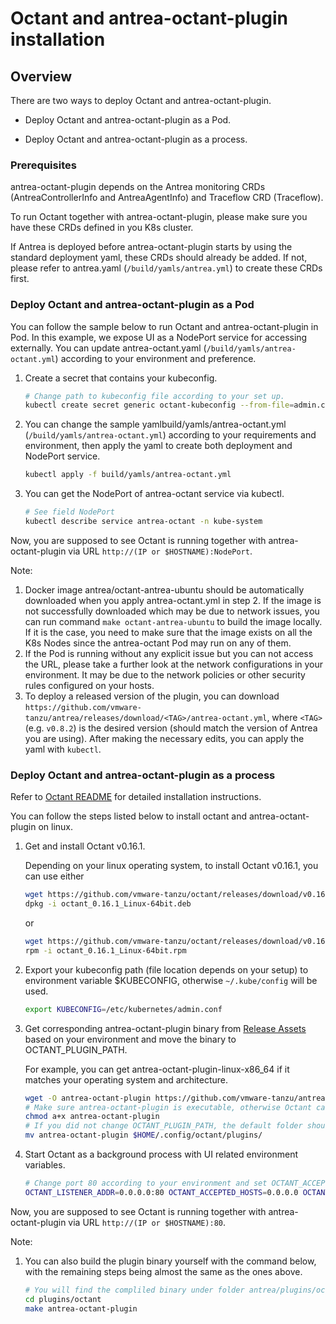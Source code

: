 # Octant and antrea-octant-plugin installation

## Overview

There are two ways to deploy Octant and antrea-octant-plugin.

* Deploy Octant and antrea-octant-plugin as a Pod.

* Deploy Octant and antrea-octant-plugin as a process.

### Prerequisites

antrea-octant-plugin depends on the Antrea monitoring CRDs (AntreaControllerInfo and AntreaAgentInfo) and Traceflow CRD (Traceflow).

To run Octant together with antrea-octant-plugin, please make sure you have these CRDs defined in you K8s cluster.

If Antrea is deployed before antrea-octant-plugin starts by using the standard deployment yaml, these
CRDs should already be added. If not, please refer to antrea.yaml (`/build/yamls/antrea.yml`) to
create these CRDs first.

### Deploy Octant and antrea-octant-plugin as a Pod

You can follow the sample below to run Octant and antrea-octant-plugin in Pod.
In this example, we expose UI as a NodePort service for accessing externally.
You can update antrea-octant.yaml (`/build/yamls/antrea-octant.yml`) according to
your environment and preference.

1. Create a secret that contains your kubeconfig.

    ```bash
    # Change path to kubeconfig file according to your set up.
    kubectl create secret generic octant-kubeconfig --from-file=admin.conf=<path to kubeconfig file> -n kube-system
    ```

2. You can change the sample yamlbuild/yamls/antrea-octant.yml (`/build/yamls/antrea-octant.yml`) according to your requirements and environment, then apply the yaml to create both deployment and NodePort service.

    ```bash
    kubectl apply -f build/yamls/antrea-octant.yml
    ```

3. You can get the NodePort of antrea-octant service via kubectl.

    ```bash
    # See field NodePort
    kubectl describe service antrea-octant -n kube-system
    ```

Now, you are supposed to see Octant is running together with
antrea-octant-plugin via URL `http://(IP or $HOSTNAME):NodePort`.

Note:

1. Docker image antrea/octant-antrea-ubuntu should be automatically downloaded
when you apply antrea-octant.yml in step 2. If the image is not successfully
downloaded which may be due to network issues, you can run command `make
octant-antrea-ubuntu` to build the image locally. If it is the case, you need
to make sure that the image exists on all the K8s Nodes since the antrea-octant
Pod may run on any of them.
2. If the Pod is running without any explicit issue but you can not access the
URL, please take a further look at the network configurations in your
environment. It may be due to the network policies or other security rules
configured on your hosts.
3. To deploy a released version of the plugin, you can download
`https://github.com/vmware-tanzu/antrea/releases/download/<TAG>/antrea-octant.yml`,
where `<TAG>` (e.g. `v0.8.2`) is the desired version (should match the version
of Antrea you are using). After making the necessary edits, you can apply the
yaml with `kubectl`.

### Deploy Octant and antrea-octant-plugin as a process

Refer to [Octant README](https://github.com/vmware-tanzu/octant/blob/master/README.md#installation) for
detailed installation instructions.

You can follow the steps listed below to install octant and antrea-octant-plugin on linux.

1. Get and install Octant v0.16.1.

    Depending on your linux operating system, to install Octant v0.16.1, you can use either

    ```bash
    wget https://github.com/vmware-tanzu/octant/releases/download/v0.16.1/octant_0.16.1_Linux-64bit.deb
    dpkg -i octant_0.16.1_Linux-64bit.deb
    ```

    or

    ```bash
    wget https://github.com/vmware-tanzu/octant/releases/download/v0.16.1/octant_0.16.1_Linux-64bit.rpm
    rpm -i octant_0.16.1_Linux-64bit.rpm
    ```

2. Export your kubeconfig path (file location depends on your setup) to environment variable $KUBECONFIG,
   otherwise `~/.kube/config` will be used.

    ```bash
    export KUBECONFIG=/etc/kubernetes/admin.conf
    ```

3. Get corresponding antrea-octant-plugin binary from [Release Assets](https://github.com/vmware-tanzu/antrea/releases)
based on your environment and move the binary to OCTANT_PLUGIN_PATH.

    For example, you can get antrea-octant-plugin-linux-x86_64 if it matches your operating system and architecture.

    ```bash
    wget -O antrea-octant-plugin https://github.com/vmware-tanzu/antrea/releases/download/<TAG>/antrea-octant-plugin-linux-x86_64
    # Make sure antrea-octant-plugin is executable, otherwise Octant cannot find it.
    chmod a+x antrea-octant-plugin
    # If you did not change OCTANT_PLUGIN_PATH, the default folder should be $HOME/.config/octant/plugins.
    mv antrea-octant-plugin $HOME/.config/octant/plugins/
    ```

4. Start Octant as a background process with UI related environment variables.

    ```bash
    # Change port 80 according to your environment and set OCTANT_ACCEPTED_HOSTS based on your requirements
    OCTANT_LISTENER_ADDR=0.0.0.0:80 OCTANT_ACCEPTED_HOSTS=0.0.0.0 OCTANT_DISABLE_OPEN_BROWSER=true nohup octant &
    ```

Now, you are supposed to see Octant is running together with
antrea-octant-plugin via URL `http://(IP or $HOSTNAME):80`.

Note:

1. You can also build the plugin binary yourself with the command below, with
the remaining steps being almost the same as the ones above.

    ```bash
    # You will find the compliled binary under folder antrea/plugins/octant/bin.
    cd plugins/octant
    make antrea-octant-plugin
    ```
